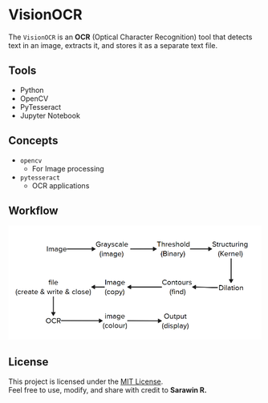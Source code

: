 # VisionOCR 

The `VisionOCR` is an **OCR** (Optical Character Recognition) tool that detects text in an image, extracts it, and stores it as a separate text file.

## Tools

- Python 
- OpenCV 
- PyTesseract 
- Jupyter Notebook 

## Concepts

- `opencv`
   - For Image processing 
- `pytesseract`
   - OCR applications               

## Workflow
![Flow](images/workflow.png)

## License

This project is licensed under the [MIT License](LICENSE).  
Feel free to use, modify, and share with credit to **Sarawin R.**

